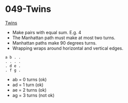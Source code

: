 # 049-Twins

[Twins](http://www.novelgames.com/en/twins/)

* Make pairs with equal sum. E.g. 4
* The Manhattan path must make at most two turns.
* Manhattan paths make 90 degrees turns.
* Wrapping wraps around horizontal and vertical edges.

```
a b . .
. . . . 
. d e .
. f g .
```

* ab = 0 turns (ok)
* ad = 1 turn  (ok)
* ae = 2 turns (ok)
* ag = 3 turns (not ok)